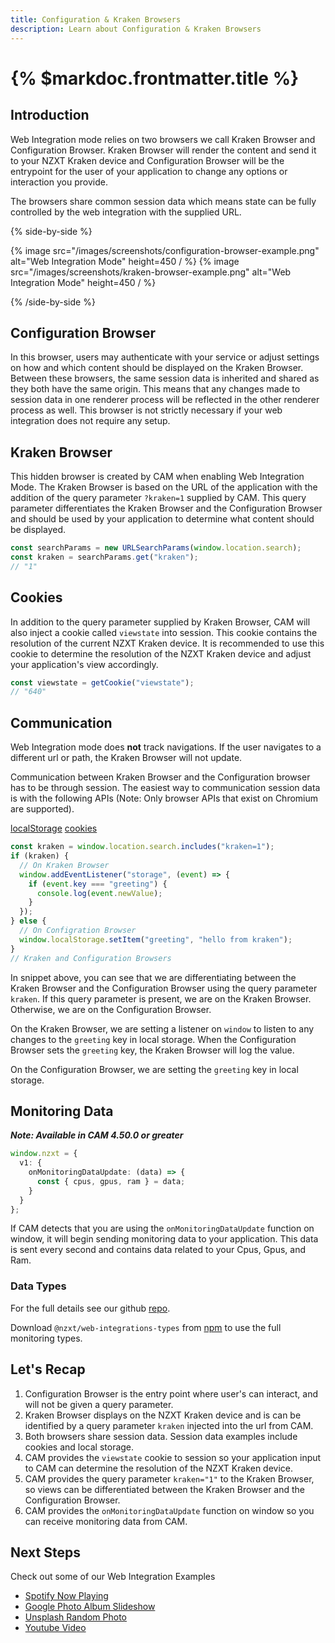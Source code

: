 ```yaml
---
title: Configuration & Kraken Browsers
description: Learn about Configuration & Kraken Browsers
---
```


# {% $markdoc.frontmatter.title %}

## Introduction

Web Integration mode relies on two browsers we call Kraken Browser and Configuration Browser. Kraken Browser will render the content and send it to your NZXT Kraken device and Configuration Browser will be the entrypoint for the user of your application to change any options or interaction you provide.

The browsers share common session data which means state can be fully controlled by the web integration with the supplied URL.

{% side-by-side %}

{% image src="/images/screenshots/configuration-browser-example.png" alt="Web Integration Mode" height=450 / %}
{% image src="/images/screenshots/kraken-browser-example.png" alt="Web Integration Mode" height=450 / %}

{% /side-by-side %}

## Configuration Browser

In this browser, users may authenticate with your service or adjust settings on how and which content should be displayed on the Kraken Browser.
Between these browsers, the same session data is inherited and shared as they both have the same origin. This means that any changes made to session data in one renderer process will be reflected in the other renderer process as well. This browser is not strictly necessary if your web integration does not require any setup.

## Kraken Browser

This hidden browser is created by CAM when enabling Web Integration Mode. The Kraken Browser is based on the URL of the application with the addition of the query parameter `?kraken=1` supplied by CAM. This query parameter differentiates the Kraken Browser and the Configuration Browser and should be used by your application to determine what content should be displayed.

```ts
const searchParams = new URLSearchParams(window.location.search);
const kraken = searchParams.get("kraken");
// "1"
```

## Cookies

In addition to the query parameter supplied by Kraken Browser, CAM will also inject a cookie called `viewstate` into session. This cookie contains the resolution of the current NZXT Kraken device. It is recommended to use this cookie to determine the resolution of the NZXT Kraken device and adjust your application's view accordingly.

```ts
const viewstate = getCookie("viewstate");
// "640"
```

## Communication

Web Integration mode does **not** track navigations. If the user navigates to a different url or path, the Kraken Browser will not update.

Communication between Kraken Browser and the Configuration browser has to be through session.
The easiest way to communication session data is with the following APIs (Note: Only browser APIs that exist on Chromium are supported).

[localStorage](https://developer.mozilla.org/en-US/docs/Web/API/Window/localStorage)
[cookies](https://developer.mozilla.org/en-US/docs/Mozilla/Add-ons/WebExtensions/API/cookies)

```ts
const kraken = window.location.search.includes("kraken=1");
if (kraken) {
  // On Kraken Browser
  window.addEventListener("storage", (event) => {
    if (event.key === "greeting") {
      console.log(event.newValue);
    }
  });
} else {
  // On Configration Browser
  window.localStorage.setItem("greeting", "hello from kraken");
}
// Kraken and Configuration Browsers
```

In snippet above, you can see that we are differentiating between the Kraken Browser and the Configuration Browser using the query parameter `kraken`.
If this query parameter is present, we are on the Kraken Browser. Otherwise, we are on the Configuration Browser.

On the Kraken Browser, we are setting a listener on `window` to listen to any changes to the `greeting` key in local storage. When the Configuration Browser sets the `greeting` key, the Kraken Browser will log the value.

On the Configuration Browser, we are setting the `greeting` key in local storage.

## Monitoring Data

**_Note: Available in CAM 4.50.0 or greater_**

```ts
window.nzxt = {
  v1: {
    onMonitoringDataUpdate: (data) => {
      const { cpus, gpus, ram } = data;
    }
  }
};
```

If CAM detects that you are using the `onMonitoringDataUpdate` function on window, it will begin sending monitoring data to your application. This data is sent every second and contains data related to your Cpus, Gpus, and Ram.

### Data Types

For the full details see our github [repo](https://github.com/NZXTCorp/web-integrations-types).

Download `@nzxt/web-integrations-types` from [npm](https://www.npmjs.com/package/@nzxt/web-integrations-types) to use the full monitoring types.

## Let's Recap

1. Configuration Browser is the entry point where user's can interact, and will not be given a query parameter.
2. Kraken Browser displays on the NZXT Kraken device and is can be identified by a query parameter `kraken` injected into the url from CAM.
3. Both browsers share session data. Session data examples include cookies and local storage.
4. CAM provides the `viewstate` cookie to session so your application input to CAM can determine the resolution of the NZXT Kraken device.
5. CAM provides the query parameter `kraken="1"` to the Kraken Browser, so views can be differentiated between the Kraken Browser and the Configuration Browser.
6. CAM provides the `onMonitoringDataUpdate` function on window so you can receive monitoring data from CAM.

## Next Steps

Check out some of our Web Integration Examples

- [Spotify Now Playing](https://github.com/NZXTCorp/web-integrations-examples/tree/main/spotify-album-art)
- [Google Photo Album Slideshow](https://github.com/NZXTCorp/web-integrations-examples/tree/main/google-photos-slideshow)
- [Unsplash Random Photo](https://github.com/NZXTCorp/web-integrations-examples/tree/main/unsplash-slideshow)
- [Youtube Video](https://github.com/NZXTCorp/web-integrations-examples/tree/main/youtube-embed)

